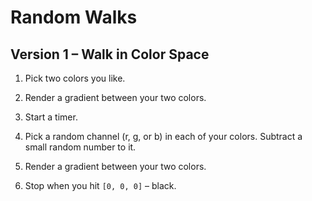 # Random Walks

## Version 1 – Walk in Color Space

1. Pick two colors you like.

2. Render a gradient between your two colors.

3. Start a timer.

4. Pick a random channel (r, g, or b) in each of your colors. Subtract a small random number to it.

5. Render a gradient between your two colors.

6. Stop when you hit `[0, 0, 0]` – black.
